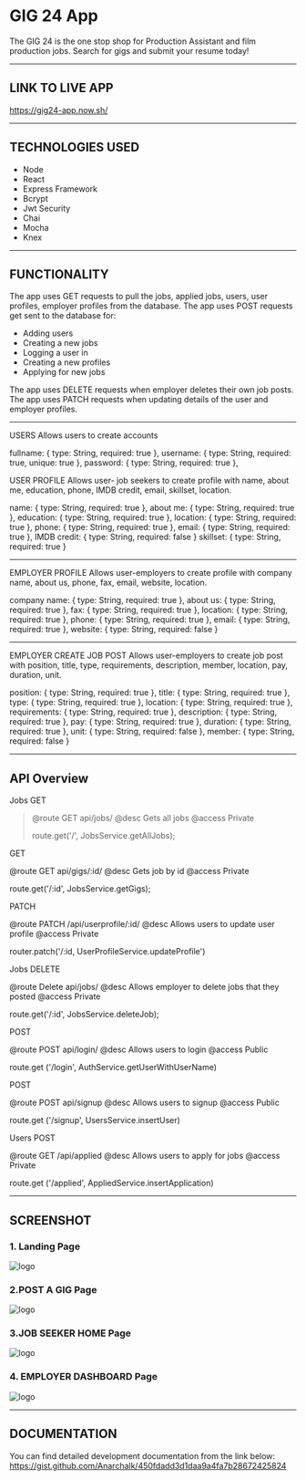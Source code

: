 # GIG 24 App

 The GIG 24 is the one stop shop for Production Assistant and film production jobs. Search for gigs and submit your resume today! 


* * *

## LINK TO LIVE APP

https://gig24-app.now.sh/


***

## TECHNOLOGIES USED

* Node
* React
* Express Framework
* Bcrypt
* Jwt Security
* Chai
* Mocha
* Knex

***

## FUNCTIONALITY

The app uses GET requests to pull the jobs, applied jobs, users, user profiles, employer profiles from the database. 
The app uses POST requests get sent to the database for:

  - Adding users 
  - Creating a new jobs 
  - Logging a user in 
  - Creating a new profiles
  - Applying for new jobs
 
The app uses DELETE requests when employer deletes their own job posts. 
The app uses PATCH requests when updating details of the user and employer profiles.

***

USERS
Allows users to create accounts

  fullname: { type: String, required: true },
  username: { type: String, required: true, unique: true },
  password: { type: String, required: true },


USER PROFILE
Allows user- job seekers to create profile with name, about me, education, phone, IMDB credit, email, skillset, location.

  name: { type: String, required: true },
  about me: { type: String, required: true },
  education: { type: String, required: true },
  location: { type: String, required: true },
  phone: { type: String, required: true },
  email: { type: String, required: true },
  IMDB credit: { type: String, required: false }
  skillset: { type: String, required: true }

***

EMPLOYER PROFILE
Allows user-employers to create profile with company name, about us, phone, fax, email, website, location.

  company name: { type: String, required: true },
  about us: { type: String, required: true },
  fax: { type: String, required: true },
  location: { type: String, required: true },
  phone: { type: String, required: true },
  email: { type: String, required: true },
  website: { type: String, required: false }

***

EMPLOYER CREATE JOB POST
Allows user-employers to create job post with position, title, type, requirements, description, member, location, pay, duration, unit.

  position: { type: String, required: true },
  title: { type: String, required: true },
  type: { type: String, required: true },
  location: { type: String, required: true },
  requirements: { type: String, required: true },
  description: { type: String, required: true },
  pay: { type: String, required: true },
  duration: { type: String, required: true },
  unit: { type: String, required: false },
  member: { type: String, required: false }

***

## API Overview

Jobs
GET
<blockquote>
@route   GET api/jobs/
@desc    Gets all jobs 
@access  Private

route.get('/', JobsService.getAllJobs);
</blockquote>

GET 

@route   GET api/gigs/:id/
@desc    Gets job by id
@access  Private

route.get('/:id', JobsService.getGigs);

PATCH

@route   PATCH /api/userprofile/:id/
@desc    Allows users to update user profile
@access  Private

router.patch('/:id, UserProfileService.updateProfile')

Jobs
DELETE

@route   Delete api/jobs/
@desc    Allows employer to delete jobs that they posted
@access  Private

route.get('/:id',  JobsService.deleteJob);

POST

@route   POST api/login/
@desc    Allows users to login
@access  Public

route.get ('/login', AuthService.getUserWithUserName)

POST

@route   POST api/signup
@desc    Allows users to signup
@access  Public

route.get ('/signup', UsersService.insertUser)

Users
POST

@route   GET /api/applied
@desc    Allows users to apply for jobs
@access  Private

route.get ('/applied', AppliedService.insertApplication)

***

## SCREENSHOT

### 1. Landing Page

![logo](https://raw.githubusercontent.com/Anarchalk/gig24-client/master/screenshots/landing.JPG "Landing Page")

### 2.POST A GIG Page

![logo](https://raw.githubusercontent.com/Anarchalk/gig24-client/master/screenshots/postgig.JPG "Post a gig Page")

### 3.JOB SEEKER HOME Page
![logo](https://raw.githubusercontent.com/Anarchalk/gig24-client/master/screenshots/jshome.JPG "Job Seeker home view")

### 4. EMPLOYER DASHBOARD Page

![logo](https://raw.githubusercontent.com/Anarchalk/gig24-client/master/screenshots/employer-dash.JPG "Employer Dashboard")

***

## DOCUMENTATION
You can find detailed development documentation from the link below:
https://gist.github.com/Anarchalk/450fdadd3d1daa9a4fa7b28672425824
